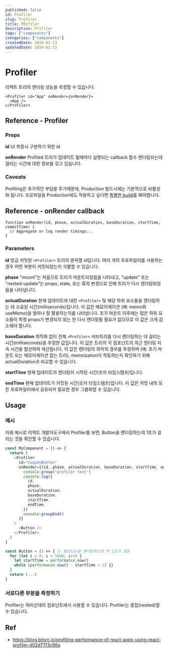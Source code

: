 ```yaml
---
published: false
id: Profiler
slug: Profiler
title: PRofiler
description: Profiler
tags: ["components"]
categories: ["components"]
createdDate: 2024-01-23
updatedDate: 2024-01-23
---
```


# Profiler

리액트 트리의 랜더링 성능을 측정할 수 있습니다.

```tsx
<Profiler id="App" onRender={onRender}>
  <App />
</Profiler>
```

## Reference - Profiler
### Props
**id**
UI 측정시 구분하기 위한 id

**onRender**
Profiled 트리가 업데이트 될때마다 실행되는 callback 함수
랜더링되는데 걸리는 시간에 대한 정보를 갖고 있습니다.

### Caveats
Profiling은 추가적인 부담을 주기때문에, Production 빌드시에는 기본적으로 비활성화 됩니다.
프로파일을 Production에도 적용하고 싶다면 [특별한 build](https://gist.github.com/bvaughn/25e6233aeb1b4f0cdb8d8366e54a3977)를 해야합니다.

## Reference - onRender callback
```tsx
function onRender(id, phase, actualDuration, baseDuration, startTime, commitTime) {
  // Aggregate or log render timings...
}
```

### Parameters
**id**
방금 커밋된 `<Profiler>` 트리의 문자열 id입니다. 
여러 개의 프로파일러를 사용하는 경우 어떤 부분이 커밋되었는지 식별할 수 있습니다.

**phase**
"mount"는 처음으로 트리가 마운트되었음을 나타내고, 
"update" 또는 "nested-update"는 props, state, 또는 훅의 변경으로 인해 트리가 다시 렌더링되었음을 나타냅니다.

**actualDuration**
현재 업데이트에 대한 `<Profiler>` 및 해당 하위 요소들을 렌더링하는 데 소요된 시간(milliseconds)입니다. 
이 값은 메모이제이션 (예: memo와 useMemo)을 얼마나 잘 활용하는지를 나타냅니다. 
초기 마운트 이후에는 많은 하위 요소들이 특정 props가 변경되지 않는 한 다시 렌더링될 필요가 없으므로 이 값은 크게 감소해야 합니다.

**baseDuration**
최적화 없이 전체 `<Profiler>` 서브트리를 다시 렌더링하는 데 걸리는 시간(milliseconds)을 추정한 값입니다. 
이 값은 트리의 각 컴포넌트의 최근 렌더링 지속 시간을 합산하여 계산됩니다. 
이 값은 렌더링의 최악의 경우를 추정하며 (예: 초기 마운트 또는 메모이제이션 없는 트리), 
memoization이 작동하는지 확인하기 위해 actualDuration과 비교할 수 있습니다.

**startTime**
현재 업데이트의 렌더링이 시작된 시간(숫자 타임스탬프)입니다.

**endTime**
현재 업데이트가 커밋된 시간(숫자 타임스탬프)입니다. 
이 값은 커밋 내의 모든 프로파일러에서 공유되어 필요한 경우 그룹화할 수 있습니다.

## Usage

### 예시

아래 예시로 리액트 개발자도구에서 Profiler를 보면, Button을 랜더링하는데 1초가 걸리는 것을 확인할 수 있습니다.
```ts
const MyComponent = () => {
  return (
    <Profiler
      id="CouponButton"
      onRender={(id, phase, actualDuration, baseDuration, startTime, endTime) => {
        console.group('profiler test')
        console.log({
          id,
          phase,
          actualDuration,
          baseDuration,
          startTime,
          endTime,
        })
        console.groupEnd()
      }}
    >
      <Button />
    </Profiler>
  )
}

const Button = () => { // Button을 랜더링하는데 약 1초가 걸림
  for (let i = 0; i < 1000; i++) {
    let startTime = performance.now()
    while (performance.now() - startTime < 1) {}
  }
  return (...)
}
```

### 서로다른 부분을 측정하기
Profiler는 여러군데의 컴포넌트에서 사용할 수 있습니다.
Profiler는 중첩(nested)할 수 있습니다.

## Ref
- https://blog.bitsrc.io/profiling-performance-of-react-apps-using-react-profiler-d02d77f3c96a
